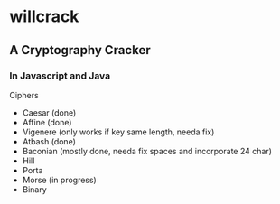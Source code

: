 # willcrack
## A Cryptography Cracker

### In Javascript and Java

Ciphers
- Caesar (done)
- Affine (done)
- Vigenere (only works if key same length, needa fix)
- Atbash (done)
- Baconian (mostly done, needa fix spaces and incorporate 24 char)
- Hill
- Porta
- Morse (in progress)
- Binary